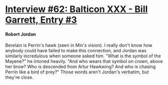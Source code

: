 # [Interview #62: Balticon XXX - Bill Garrett, Entry #3](https://www.theoryland.com/intvmain.php?i=62#3)

#### Robert Jordan

Berelain is Perrin's hawk (seen in Min's vision). I really don't know how anybody could have failed to make this connection, and Jordan was similarly incredulous when someone asked him. "What is the symbol of the Mayene?" he intoned heavily. "And who wears that symbol on crown, above her brow? Who is descended from Artur Hawkwing? And who is chasing Perrin like a bird of prey?" Those words aren't Jordan's verbatim, but they're close.

